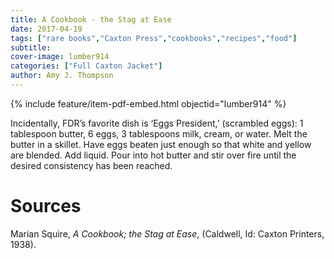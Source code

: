 ```yaml
---
title: A Cookbook - the Stag at Ease
date: 2017-04-19
tags: ["rare books","Caxton Press","cookbooks","recipes","food"]
subtitle: 
cover-image: lumber914
categories: ["Full Caxton Jacket"]
author: Amy J. Thompson
---
```


{% include feature/item-pdf-embed.html objectid="lumber914" %}

Incidentally, FDR’s favorite dish is ‘Eggs President,’ (scrambled eggs): 1 tablespoon butter, 6 eggs, 3 tablespoons milk, cream, or water. Melt the butter in a skillet. Have eggs beaten just enough so that white and yellow are blended. Add liquid. Pour into hot butter and stir over fire until the desired consistency has been reached.

# Sources

Marian Squire, *A Cookbook; the Stag at Ease*, (Caldwell, Id: Caxton Printers, 1938).